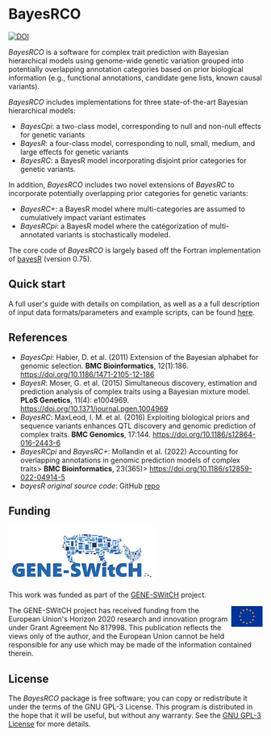 # BayesRCO

[![DOI](https://zenodo.org/badge/364909769.svg)](https://zenodo.org/badge/latestdoi/364909769)


*BayesRCO* is a software for complex trait prediction with Bayesian hierarchical models using genome-wide genetic variation grouped into potentially overlapping annotation categories based on prior biological information (e.g., functional annotations, candidate gene lists, known causal variants).

*BayesRCO* includes implementations for three state-of-the-art Bayesian hierarchical models:

-   *BayesCpi*: a two-class model, corresponding to null and non-null effects for genetic variants
-   *BayesR*: a four-class model, corresponding to null, small, medium, and large effects for genetic variants
-   *BayesRC*: a BayesR model incorporating disjoint prior categories for genetic variants.

In addition, *BayesRCO* includes two novel extensions of *BayesRC* to incorporate potentially overlapping prior categories for genetic variants:

-   *BayesRC+*: a BayesR model where multi-categories are assumed to cumulatively impact variant estimates
-   *BayesRCpi*: a BayesR model where the catégorization of multi-annotated variants is stochastically modeled.

The core code of *BayesRCO* is largely based off the Fortran implementation of [bayesR](https://github.com/syntheke/bayesR/tree/master/old) (version 0.75).

## Quick start

A full user's guide with details on compilation, as well as a a full description of input data formats/parameters and example scripts, can be found [here](https://github.com/fmollandin/BayesRCO/blob/main/doc/BayesRCO.pdf).

## References

-   *BayesCpi*: Habier, D. et al. (2011) Extension of the Bayesian alphabet for genomic selection. **BMC Bioinformatics**, 12(1):186. <https://doi.org/10.1186/1471-2105-12-186>
-   *BayesR*: Moser, G. et al. (2015) Simultaneous discovery, estimation and prediction analysis of complex traits using a Bayesian mixture model. **PLoS Genetics**, 11(4): e1004969. <https://doi.org/10.1371/journal.pgen.1004969>
-   *BayesRC*: MaxLeod, I. M. et al. (2016) Exploiting biological priors and sequence variants enhances QTL discovery and genomic prediction of complex traits. **BMC Genomics**, 17:144. <https://doi.org/10.1186/s12864-016-2443-6>
- *BayesRCpi* and *BayesRC+*: Mollandin et al. (2022) Accounting for overlapping annotations in genomic prediction models of complex traits> **BMC Bioinformatics**, 23(365)> <https://doi.org/10.1186/s12859-022-04914-5>
-   *bayesR original source code*: GitHub [repo](https://github.com/syntheke/bayesR)

## Funding

![](gene-switch-logo.jpg)

This work was funded as part of the [GENE-SWitCH](https://www.gene-switch.eu) project.

<img src="europe.png" align="right"/>

The GENE-SWitCH project has received funding from the European Union's Horizon 2020 research and innovation program under Grant Agreement No 817998. This publication reflects the views only of the author, and the European Union cannot be held responsible for any use which may be made of the information contained therein.

## License

The *BayesRCO* package is free software; you can copy or redistribute it under the terms of the GNU GPL-3 License. This program is distributed in the hope that it will be useful, but without any warranty. See the [GNU GPL-3 License](https://www.gnu.org/licenses/gpl-3.0.en.html) for more details.
